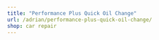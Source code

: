 ```yaml
---
title: "Performance Plus Quick Oil Change"
url: /adrian/performance-plus-quick-oil-change/
shop: car repair
---
```

